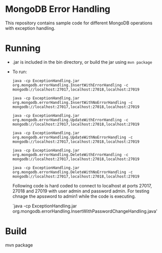 # MongoDB Error Handling
This repository contains sample code for different MongoDB operations with exception handling.

# Running
* .jar is included in the bin directory, or build the jar using `mvn package`
* To run:

    `java -cp ExceptionHandling.jar org.mongodb.errorHandling.InsertWithErrorHandling -c mongodb://localhost:27017,localhost:27018,localhost:27019`

    `java -cp ExceptionHandling.jar org.mongodb.errorHandling.InsertWithNoErrorHandling -c mongodb://localhost:27017,localhost:27018,localhost:27019`

    `java -cp ExceptionHandling.jar org.mongodb.errorHandling.UpdateWithErrorHandling -c mongodb://localhost:27017,localhost:27018,localhost:27019`

    `java -cp ExceptionHandling.jar org.mongodb.errorHandling.UpdateWithNoErrorHandling -c mongodb://localhost:27017,localhost:27018,localhost:27019`

    `java -cp ExceptionHandling.jar org.mongodb.errorHandling.DeleteWithErrorHandling -c mongodb://localhost:27017,localhost:27018,localhost:27019`

    `java -cp ExceptionHandling.jar org.mongodb.errorHandling.DeleteWithNoErrorHandling -c mongodb://localhost:27017,localhost:27018,localhost:27019`

    Following code is hard coded to connect to localhost at ports 27017, 27018 and 27019 with user admin and password admin. For testing chnage the apssword to admin1 while the code is executing.

    `java -cp ExceptionHandling.jar org.mongodb.errorHandling.InsertWithPasswordChangeHandling.java' 


# Build
mvn package

